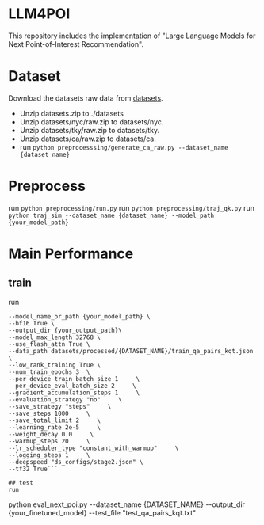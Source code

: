 # LLM4POI
This repository includes the implementation of "Large Language Models for Next Point-of-Interest Recommendation".
# Dataset
Download the datasets raw data from [datasets](https://www.dropbox.com/scl/fi/teo5pn8t296joue5c8pim/datasets.zip?rlkey=xvcgtdd9vlycep3nw3k17lfae&st=qd21069y&dl=0).
* Unzip datasets.zip to ./datasets
* Unzip datasets/nyc/raw.zip to datasets/nyc.
* Unzip datasets/tky/raw.zip to datasets/tky.
* Unzip datasets/ca/raw.zip to datasets/ca.
* run ```python preprocesssing/generate_ca_raw.py --dataset_name {dataset_name}```

# Preprocess
run ```python preprocessing/run.py```
run ```python preprocessing/traj_qk.py```
run ```python traj_sim --dataset_name {dataset_name} --model_path {your_model_path}```

# Main Performance
## train
run
```torchrun --nproc_per_node=8 supervised-fine-tune-qlora.py  \
--model_name_or_path {your_model_path} \
--bf16 True \
--output_dir {your_output_path}\
--model_max_length 32768 \
--use_flash_attn True \
--data_path datasets/processed/{DATASET_NAME}/train_qa_pairs_kqt.json \
--low_rank_training True \
--num_train_epochs 3  \
--per_device_train_batch_size 1     \
--per_device_eval_batch_size 2     \
--gradient_accumulation_steps 1     \
--evaluation_strategy "no"     \
--save_strategy "steps"     \
--save_steps 1000     \
--save_total_limit 2     \
--learning_rate 2e-5     \
--weight_decay 0.0     \
--warmup_steps 20     \
--lr_scheduler_type "constant_with_warmup"     \
--logging_steps 1     \
--deepspeed "ds_configs/stage2.json" \
--tf32 True```

## test
run
```
python eval_next_poi.py --dataset_name {DATASET_NAME} --output_dir {your_finetuned_model} --test_file "test_qa_pairs_kqt.txt"
```

